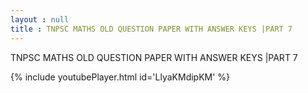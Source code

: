 ```yaml
---
layout : null
title : TNPSC MATHS OLD QUESTION PAPER WITH ANSWER KEYS |PART 7
---
```


TNPSC MATHS OLD QUESTION PAPER WITH ANSWER KEYS |PART 7



{% include youtubePlayer.html id='LlyaKMdipKM' %}

